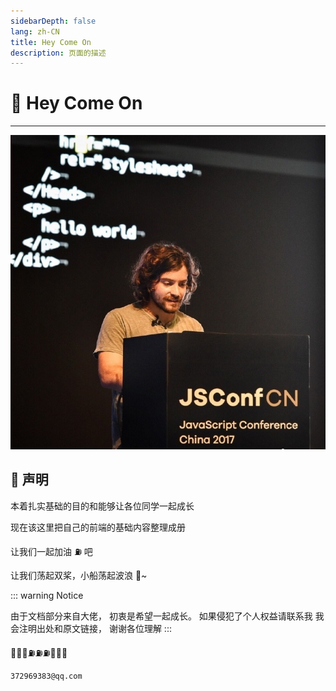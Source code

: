 ```yaml
---
sidebarDepth: false
lang: zh-CN
title: Hey Come On
description: 页面的描述
---
```


# 🎉 Hey Come On

---

<!-- Badge Component -->
<Badge-Comp/>
<!-- <Music-Bg/> -->

![Alt text](../assets/star.jpg)

<!--
🎟🤹‍🤹‍🎭🎬🎼🥁🎸🚗🚌
🚀⛵️🚤🛥🛳⛴⛽️🚦🚥🚧
🗽🗼🏰🎠📯📄🗞🔈📣🌾
⛱🏖🏝🏜🌋🏂🏋️‍🤸🏻‍🤸🏼‍⛹️‍
🤺🏄‍🗝🛍🎁🎊🎉🎀🛍📦
⛺️🗻🗻🏔⛰🏤🏥🌆🌁☎️
⏰🛢⚒⛏💎💰💡⌛️💣🔪
🏄‍🏊‍🏊‍🚣‍🏆🚴‍🥇🥈🥉🏅
🎖🎗🏵🎫🌊🍎🍋🍓🍇🍉
🍅🍆🥝🌽🍖🍗🌡🛁🛀🏿🔑
🐴🐌🐝🐋🐬🐅🐆🐳🐪🐘
🐏🕊🐇🐓🦌🐎🐿🐉🐲🌸
🌼🌻🌞🌝🍄✈️🍱🍛🎋🌱
🍥🍦🍭🎂🍭🍿🍩🍪🌰🥜
🍺🍻☕️🍶🍷🥂🥃🍹🍾🏈
🔕🔔🔊🗯💭🇨🇳🎍⭐️✨🌈
🌚☄️💥🔥☀️🌤⛅️🌥☁️🌦
⛈🌩🌨❄️⛲️🏀🥊⛳️🥋🚁
🌧💉⛹️‍🚏🎏🎥⚙️ -->

## 🌚 声明

本着扎实基础的目的和能够让各位同学一起成长

现在该这里把自己的前端的基础内容整理成册

让我们一起加油 ⛽️ 吧

让我们荡起双桨，小船荡起波浪 🌊~

::: warning Notice

由于文档部分来自大佬，
初衷是希望一起成长。
如果侵犯了个人权益请联系我
我会注明出处和原文链接，
谢谢各位理解
:::

🗽🗽🗽⛽️⛽️⛽️🚀🚀🚀

`372969383@qq.com`
